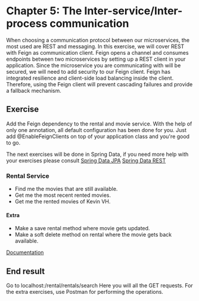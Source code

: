 # Chapter 5: The Inter-service/Inter-process communication 
When choosing a communication protocol between our microservices, the most used are REST and messaging. 
In this exercise, we will cover REST with Feign as communication client. 
Feign opens a channel and consumes endpoints between two microservices by setting up a REST client in your application.
Since the microservice you are communicating with will be secured, we will need to add security to our Feign client. 
Feign has integrated resilience and client-side load balancing inside the client.
Therefore, using the Feign client will prevent cascading failures and provide a fallback mechanism.

## Exercise 
Add the Feign dependency to the rental and movie service.
With the help of only one annotation, all default configuration has been done for you.
Just add @EnableFeignClients on top of your application class and you're good to go.

The next exercises will be done in Spring Data, if you need more help with your exercises please consult 
[Spring Data JPA](https://docs.spring.io/spring-data/jpa/docs/1.11.6.RELEASE/reference/html/)
[Spring Data REST](https://docs.spring.io/spring-data/rest/docs/current/reference/html/)

### Rental Service

* Find me the movies that are still available.
* Get me the most recent rented movies.
* Get me the rented movies of Kevin VH.

#### Extra
* Make a save rental method where movie gets updated.
* Make a soft delete method on rental where the movie gets back available.



[Documentation](http://projects.spring.io/spring-cloud/spring-cloud.html#spring-cloud-feign)


## End result
Go to localhost:<port zuul>/rental/rentals/search
Here you will all the GET requests.
For the extra exercises, use Postman for performing the operations.

